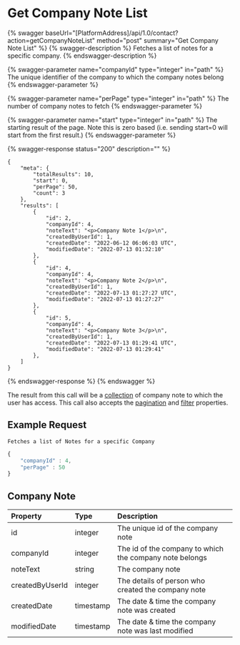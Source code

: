 # Get Company Note List

{% swagger baseUrl="[PlatformAddress]/api/1.0/contact?action=getCompanyNoteList" method="post" summary="Get Company Note List" %}
{% swagger-description %}
Fetches a list of notes for a specific company.
{% endswagger-description %}

{% swagger-parameter name="companyId" type="integer" in="path" %}
The unique identifier of the company to which the company notes belong
{% endswagger-parameter %}

{% swagger-parameter name="perPage" type="integer" in="path" %}
The number of company notes to fetch
{% endswagger-parameter %}

{% swagger-parameter name="start" type="integer" in="path" %}
The starting result of the page. Note this is zero based (i.e. sending start=0 will start from the first result.)
{% endswagger-parameter %}

{% swagger-response status="200" description="" %}
```
{
    "meta": {
        "totalResults": 10,
        "start": 0,
        "perPage": 50,
        "count": 3
    },
    "results": [
        {
            "id": 2,
            "companyId": 4,
            "noteText": "<p>Company Note 1</p>\n",
            "createdByUserId": 1,
            "createdDate": "2022-06-12 06:06:03 UTC",
            "modifiedDate": "2022-07-13 01:32:10"
        },
        {
            "id": 4,
            "companyId": 4,
            "noteText": "<p>Company Note 2</p>\n",
            "createdByUserId": 1,
            "createdDate": "2022-07-13 01:27:27 UTC",
            "modifiedDate": "2022-07-13 01:27:27"
        },
        {
            "id": 5,
            "companyId": 4,
            "noteText": "<p>Company Note 3</p>\n",
            "createdByUserId": 1,
            "createdDate": "2022-07-13 01:29:41 UTC",
            "modifiedDate": "2022-07-13 01:29:41"
        },
    ]
}

```
{% endswagger-response %}
{% endswagger %}

The result from this call will be a [collection](../getting-started/interpreting-the-response/collections.md)  of company note to which the user has access. This call also accepts the [pagination](../../getting-started/interpreting-the-response/pagination.md) and [filter](../../getting-started/interpreting-the-response/filtering.md) properties.

## Example Request

`Fetches a list of Notes for a specific Company`

```javascript
{
    "companyId" : 4,
    "perPage" : 50
}
```
## Company Note

| Property | Type |  Description |
| :--- | :--- | :--- |
| id | integer | The unique id of the company note |
| companyId | integer | The id of the company to which the company note belongs |
| noteText | string | The company note |
| createdByUserId | integer | The details of person who created the company note |
| createdDate | timestamp | The date & time the company note was created |
| modifiedDate | timestamp | The date & time the company note was last modified |